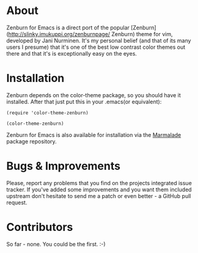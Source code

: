# About #

Zenburn for Emacs is a direct port of the popular
[Zenburn](http://slinky.imukuppi.org/zenburnpage/ Zenburn) theme for vim,
developed by Jani Nurminen. It's my personal belief (and
that of its many users I presume) that it's one of the best low
contrast color themes out there and that it's is exceptionally easy on
the eyes.

# Installation #

Zenburn depends on the color-theme package, so you should have it
installed. After that just put this in your .emacs(or equivalent):

`(require 'color-theme-zenburn)`

`(color-theme-zenburn)`

Zenburn for Emacs is also available for installation via the
[Marmalade](http://marmalade-repo.org/) package repository.

# Bugs & Improvements #

Please, report any problems that you find on the projects integrated
issue tracker. If you've added some improvements and you want them
included upstream don't hesitate to send me a patch or even better - a
GitHub pull request.

# Contributors

So far - none. You could be the first. :-)
